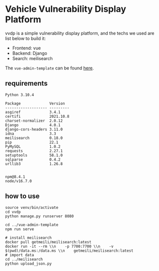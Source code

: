 # Vehicle Vulnerability Display Platform
vvdp is a simple vulnerability display platform, and the techs we used are list below to build it:
- Frontend: vue
- Backend: Django
- Search: meilisearch

The `vue-admin-template` can be found [here](https://github.com/PanJiaChen/vue-admin-template).
## requirements
```
Python 3.10.4

Package             Version
------------------- ---------
asgiref             3.4.1
certifi             2021.10.8
charset-normalizer  2.0.12
Django              4.0.1
django-cors-headers 3.11.0
idna                3.3
meilisearch         0.18.0
pip                 22.1
PyMySQL             1.0.2
requests            2.27.1
setuptools          58.1.0
sqlparse            0.4.2
urllib3             1.26.8


npm@8.4.1 
node/v16.7.0

```
## how to use
```
source venv/bin/activate
cd vvdp
python manage.py runserver 8080

cd ../vue-admin-template
npm run serve

# install meilisearch
docker pull getmeili/meilisearch:latest
docker run -it --rm \\n    -p 7700:7700 \\n    -v $(pwd)/data.ms:/data.ms \\n    getmeili/meilisearch:latest
# import data
cd ../meilisearch
python upload_json.py


```
